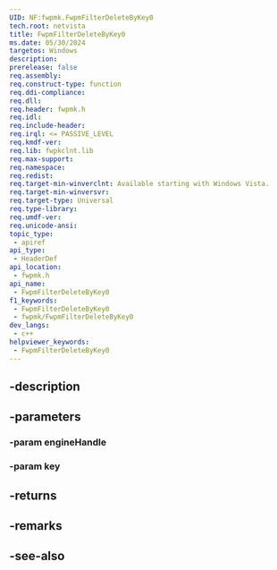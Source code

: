 ```yaml
---
UID: NF:fwpmk.FwpmFilterDeleteByKey0
tech.root: netvista
title: FwpmFilterDeleteByKey0
ms.date: 05/30/2024
targetos: Windows
description: 
prerelease: false
req.assembly: 
req.construct-type: function
req.ddi-compliance: 
req.dll: 
req.header: fwpmk.h
req.idl: 
req.include-header: 
req.irql: <= PASSIVE_LEVEL
req.kmdf-ver: 
req.lib: fwpkclnt.lib
req.max-support: 
req.namespace: 
req.redist: 
req.target-min-winverclnt: Available starting with Windows Vista.
req.target-min-winversvr: 
req.target-type: Universal
req.type-library: 
req.umdf-ver: 
req.unicode-ansi: 
topic_type:
 - apiref
api_type:
 - HeaderDef
api_location:
 - fwpmk.h
api_name:
 - FwpmFilterDeleteByKey0
f1_keywords:
 - FwpmFilterDeleteByKey0
 - fwpmk/FwpmFilterDeleteByKey0
dev_langs:
 - c++
helpviewer_keywords:
 - FwpmFilterDeleteByKey0
---
```


## -description

## -parameters

### -param engineHandle

### -param key

## -returns

## -remarks

## -see-also

